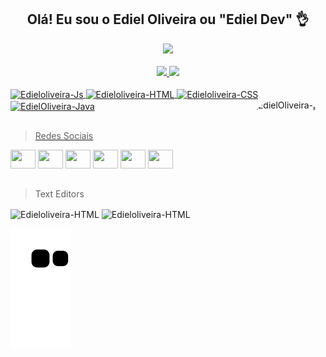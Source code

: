 <h2 align = "center"> Olá! Eu sou o Ediel Oliveira ou "Ediel Dev" 👌 </h2>

<div align = "center">
 <img src="http://img.shields.io/static/v1?label=Status_do_Ususario&message=%20Estudando&color=BLUE&style=for-the-badge"/>
</div>

<div align = "center"><br>
<a href="https://github.com/EdielOliveira">
<img height="170em" src="https://github-readme-stats.vercel.app/api?username=EdielOliveira&show_icons=true&theme=dark&include_all_commits=false&count_private=true"/>
<img height="170em" src="https://github-readme-stats.vercel.app/api/top-langs/?username=EdielOliveira&layout=compact&langs_count=7&theme=dark"/>
</div>
 
<div style="display: inline_block"><br>
<img align="center" alt="Edieloliveira-Js" height="30" width="40" src="https://camo.githubusercontent.com/9496882abd182958bcea4238ab44f7eb8928d7a4144c150f18f6c55ceb9b4490/68747470733a2f2f6564656e742e6769746875622e696f2f537570657254696e7949636f6e732f696d616765732f7376672f6a6176617363726970742e737667">
<img align="center" alt="Edieloliveira-HTML" height="30" width="40" src="https://camo.githubusercontent.com/72e5df59529a42423d671ba4c02bfb327d917517bfff18595c5e5dc17a5abece/68747470733a2f2f6564656e742e6769746875622e696f2f537570657254696e7949636f6e732f696d616765732f7376672f68746d6c352e737667">
<img align="center" alt="Edieloliveira-CSS" height="30" width="40" src="https://camo.githubusercontent.com/b788527f604d8e727fcc90d721984125bced85c8a1c9f8da69c6c4a3e51df3c5/68747470733a2f2f6564656e742e6769746875622e696f2f537570657254696e7949636f6e732f696d616765732f7376672f637373332e737667">
<img align="center"alt="EdielOliveira-Java" height="30" width="40" src="https://camo.githubusercontent.com/a870803f30db1d15495072fa9e946a7fa6a6fc1a47fe12324aaf7509c410fc4a/68747470733a2f2f6564656e742e6769746875622e696f2f537570657254696e7949636f6e732f696d616765732f7376672f6a6176612e737667"/>
<img align="right" alt="EdielOliveira-pic" height="150" style="border-radius:50px;" src="https://avatars.githubusercontent.com/u/113260177?s=400&u=347f2b3ae130a0f7c84f0946b4278cd2581e8b16&v4">
</div>
 
 ##
 
>Redes Sociais
 
<div> 
<a href="https://www.youtube.com/channel/UCj-xScD0Gog9C1vl36D5xHA" target="_blank"><img height="30" width="40" src="https://user-images.githubusercontent.com/113260177/207712775-8c99144b-fc76-4fa3-bc2f-af8f7a3e95e7.png"target="_blank"></a>
<a href="https://discord.com/channels/@me" target="_blank"><img height="30" width="40" src="https://camo.githubusercontent.com/79fcdc7c43f1a1d7c175827976ffee8177814a016fb1b9578ff70f1aef759578/68747470733a2f2f6564656e742e6769746875622e696f2f537570657254696e7949636f6e732f696d616765732f7376672f646973636f72642e737667" target="_blank"></a> 
<a href = "mailto: ediel.inacio@outlook.com"><img height="30" width="40" src="https://camo.githubusercontent.com/4a3dd8d10a27c272fd04b2ce8ed1a130606f95ea6a76b5e19ce8b642faa18c27/68747470733a2f2f6564656e742e6769746875622e696f2f537570657254696e7949636f6e732f696d616765732f7376672f676d61696c2e737667" target="_blank"></a>
<a href="https://www.linkedin.com" target="_blank"><img height="30" width="40" src="https://camo.githubusercontent.com/c8a9c5b414cd812ad6a97a46c29af67239ddaeae08c41724ff7d945fb4c047e5/68747470733a2f2f6564656e742e6769746875622e696f2f537570657254696e7949636f6e732f696d616765732f7376672f6c696e6b6564696e2e737667" target="_blank"></a>
<a href="https://www.instagram.com/ed1.549xzx/" target="_blank"><img height="30" width="40" src="https://camo.githubusercontent.com/c9dacf0f25a1489fdbc6c0d2b41cda58b77fa210a13a886d6f99e027adfbd358/68747470733a2f2f6564656e742e6769746875622e696f2f537570657254696e7949636f6e732f696d616765732f7376672f696e7374616772616d2e737667"target="_blank"></a>
<a href="twitter.com" target="_blank"><img height="30" width="40" src="https://camo.githubusercontent.com/35b0b8bfbd8840f35607fb56ad0a139047fd5d6e09ceb060c5c6f0a5abd1044c/68747470733a2f2f6564656e742e6769746875622e696f2f537570657254696e7949636f6e732f696d616765732f7376672f747769747465722e737667" target="_blank"></a>
</a>

##
>Text Editors
<img align="center" alt="Edieloliveira-HTML" height="30" width="40" src="https://camo.githubusercontent.com/873bde687620927afc2bf3255d3ae649e1d42c423b9b253ca507b188a7e97f45/68747470733a2f2f63646e2e776f726c64766563746f726c6f676f2e636f6d2f6c6f676f732f65636c697073652d31312e737667">
<img align="center" alt="Edieloliveira-HTML" height="30" width="40" src="https://cdn.jsdelivr.net/gh/devicons/devicon/icons/visualstudio/visualstudio-plain.svg" />
 
![Snake animation](https://github.com/EdielOliveira/EdielOliveira/blob/output/github-contribution-grid-snake.svg)
</div>

 


